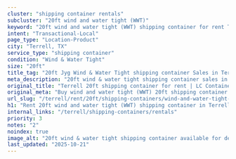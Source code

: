 ```yaml
---
cluster: "shipping container rentals"
subcluster: "20ft wind and water tight (WWT)"
keyword: "20ft wind and water tight (WWT) shipping container for rent Terrell, TX"
intent: "Transactional-Local"
page_type: "Location-Product"
city: "Terrell, TX"
service_type: "shipping container"
condition: "Wind & Water Tight"
size: "20ft"
title_tag: "20ft Jyg Wind & Water Tight shipping container Sales in Terrell | LC Container"
meta_description: "20ft wind & water tight shipping container sales in Terrell. Fast delivery, competitive pricing. Serving shipping containers area. Quote ID: 3NV. Call (214) 524-4168 for your free quote today."
original_title: "Terrell 20ft shipping container for rent | LC Container"
original_meta: "Buy wind and water tight (WWT) 20ft shipping container rent with local delivery in Terrell, TX. LC Container — local Since 2003. Request a fast quote today."
url_slug: "/terrell/rent/20ft/shipping-containers/wind-and-water-tight-wwt"
h1: "Rent 20ft wind and water tight (WWT) shipping container in Terrell"
internal_links: "/terrell/shipping-containers/rentals"
priority: 3
notes: "2"
noindex: true
image_alt: "20ft wind & water tight shipping container available for delivery in Terrell"
last_updated: "2025-10-21"
---
```


<!-- TODO: Add unique city/inventory copy, images, and internal links here. -->
